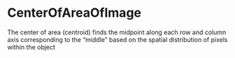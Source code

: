 # CenterOfAreaOfImage
The center of area (centroid) finds the midpoint along each row and column axis corresponding to the “middle” based on the spatial distribution of pixels within the object
